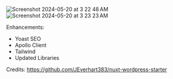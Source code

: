 ![Screenshot 2024-05-20 at 3 22 48 AM](https://github.com/Tanvir-rahman/nuxt-wordpress-starter/assets/15964566/bd11cb15-4fdd-4931-9e64-8a88f9b4cf97)
![Screenshot 2024-05-20 at 3 23 23 AM](https://github.com/Tanvir-rahman/nuxt-wordpress-starter/assets/15964566/001980d2-7d56-44d2-b7b5-43c589560073)


Enhancements:
- Yoast SEO
- Apollo Client
- Tailwind
- Updated Libraries

Credits:
https://github.com/JEverhart383/nuxt-wordpress-starter
